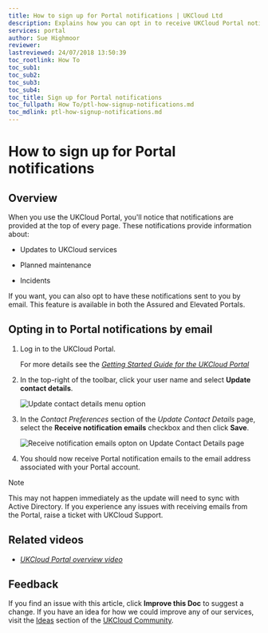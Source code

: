 ```yaml
---
title: How to sign up for Portal notifications | UKCloud Ltd
description: Explains how you can opt in to receive UKCloud Portal notifications by email
services: portal
author: Sue Highmoor
reviewer:
lastreviewed: 24/07/2018 13:50:39
toc_rootlink: How To
toc_sub1: 
toc_sub2:
toc_sub3:
toc_sub4:
toc_title: Sign up for Portal notifications
toc_fullpath: How To/ptl-how-signup-notifications.md
toc_mdlink: ptl-how-signup-notifications.md
---
```


# How to sign up for Portal notifications

## Overview

When you use the UKCloud Portal, you'll notice that notifications are provided at the top of every page. These notifications provide information about:

- Updates to UKCloud services

- Planned maintenance

- Incidents

If you want, you can also opt to have these notifications sent to you by email. This feature is available in both the Assured and Elevated Portals.

## Opting in to Portal notifications by email

1. Log in to the UKCloud Portal.

    For more details see the [*Getting Started Guide for the UKCloud Portal*](ptl-gs.md)

2. In the top-right of the toolbar, click your user name and select **Update contact details**.

    ![Update contact details menu option](images/ptl-mnu-contact-details.png)

3. In the *Contact Preferences* section of the *Update Contact Details* page, select the **Receive notification emails** checkbox and then click **Save**.

    ![Receive notification emails opton on Update Contact Details page](images/ptl-contact-details-notifications.png)

4. You should now receive Portal notification emails to the email address associated with your Portal account.

> [!NOTE]
> This may not happen immediately as the update will need to sync with Active Directory. If you experience any issues with receiving emails from the Portal, raise a ticket with UKCloud Support.

## Related videos

- [*UKCloud Portal overview video*](ptl-vid-portal.md)

## Feedback

If you find an issue with this article, click **Improve this Doc** to suggest a change. If you have an idea for how we could improve any of our services, visit the [Ideas](https://community.ukcloud.com/ideas) section of the [UKCloud Community](https://community.ukcloud.com).
